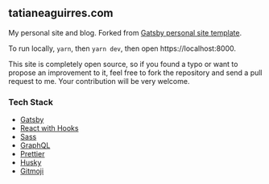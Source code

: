 ## tatianeaguirres.com

My personal site and blog. Forked from [Gatsby personal site template](https://github.com/surudhb/gatsby-personal-site-template/).

To run locally, `yarn`, then `yarn dev`, then open https://localhost:8000.

This site is completely open source, so if you found a typo or want to propose an improvement to it, feel free to fork the repository and send a pull request to me. Your contribution will be very welcome.

### Tech Stack

- [Gatsby](https://www.gatsbyjs.org/ 'Gatsby')
- [React with Hooks](https://reactjs.org/docs/hooks-intro.html 'React with Hooks')
- [Sass](https://sass-lang.com/ 'Sass')
- [GraphQL](https://graphql.org/ 'GraphQL')
- [Prettier](https://prettier.io/ 'Prettier')
- [Husky](https://github.com/typicode/husky 'Husky')
- [Gitmoji](https://gitmoji.carloscuesta.me 'Gitmoji')
